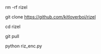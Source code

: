 rm -rf rizel

git clone https://github.com/kitloverboi/rizel

cd rizel

git pull

python riz_enc.py
